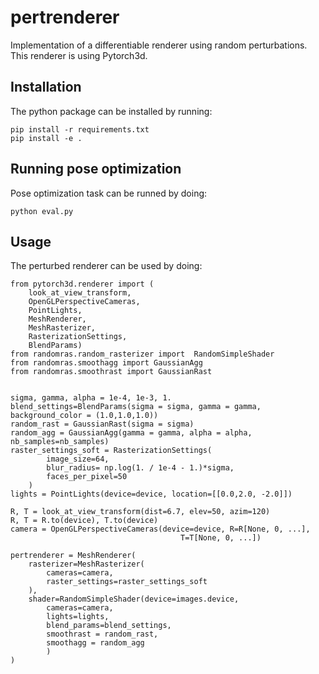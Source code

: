 # pertrenderer
Implementation of a differentiable renderer using random perturbations. This renderer is using Pytorch3d.


## Installation
The python package can be installed by running:

```
pip install -r requirements.txt
pip install -e .
```

## Running pose optimization
Pose optimization task can be runned by doing:
```
python eval.py
```


## Usage
The perturbed renderer can be used by doing:
```
from pytorch3d.renderer import (
    look_at_view_transform,
    OpenGLPerspectiveCameras,
    PointLights,
    MeshRenderer,
    MeshRasterizer,
    RasterizationSettings,
    BlendParams)
from randomras.random_rasterizer import  RandomSimpleShader
from randomras.smoothagg import GaussianAgg
from randomras.smoothrast import GaussianRast


sigma, gamma, alpha = 1e-4, 1e-3, 1.
blend_settings=BlendParams(sigma = sigma, gamma = gamma, background_color = (1.0,1.0,1.0)) 
random_rast = GaussianRast(sigma = sigma)
random_agg = GaussianAgg(gamma = gamma, alpha = alpha, nb_samples=nb_samples)
raster_settings_soft = RasterizationSettings(
        image_size=64, 
        blur_radius= np.log(1. / 1e-4 - 1.)*sigma, 
        faces_per_pixel=50
    )
lights = PointLights(device=device, location=[[0.0,2.0, -2.0]])

R, T = look_at_view_transform(dist=6.7, elev=50, azim=120)
R, T = R.to(device), T.to(device)
camera = OpenGLPerspectiveCameras(device=device, R=R[None, 0, ...], 
                                      T=T[None, 0, ...]) 

pertrenderer = MeshRenderer(
    rasterizer=MeshRasterizer(
        cameras=camera, 
        raster_settings=raster_settings_soft
    ),
    shader=RandomSimpleShader(device=images.device,
        cameras=camera,
        lights=lights,
        blend_params=blend_settings,
        smoothrast = random_rast,
        smoothagg = random_agg
        )
)

```
